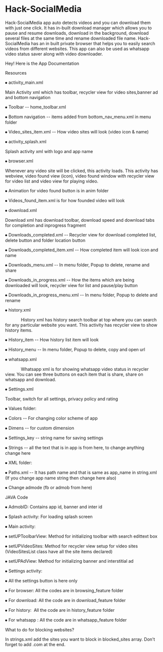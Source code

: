 # Hack-SocialMedia

Hack-SocialMedia app auto detects videos and you can download them with just one click. It has in-built download manager which allows you to pause and resume downloads, download in the background, download several files at the same time and rename downloaded file name. Hack-SocialMedia has an in built private browser that helps you to easily search videos from different websites. This app can also be used as whatsapp video status saver along with video downloader.


Hey! Here is  the App Documentation

Resources

⦁  activity_main.xml 

Main Activity xml which has toolbar, recycler view for video sites,banner ad and bottom navigation

⦁  Toolbar -- home_toolbar.xml 

⦁  Bottom navigation -- items added from bottom_nav_menu.xml in menu folder

⦁  Video_sites_item.xml -- How video sites will look (video icon & name)

⦁  activity_splash.xml

Splash activity xml with logo and app name

⦁  browser.xml

Whenever any video site will be clicked, this activity loads. This activity has webview, video found view (icon), video found window with recycler view for video list and video view for playing video.

⦁  Animation for video found button is in anim folder

⦁  Videos_found_item.xml is for how founded video will look

⦁  download.xml

Download xml has download toolbar, download speed and download tabs for completion and inprogress fragment

⦁  Downloads_completed.xml -- Recycler view for download completed list, delete button and folder location button

⦁  Downloads_completed_item.xml -- How completed item will look icon and name

⦁  Downloads_menu.xml -- In menu folder, Popup to delete, rename and share

⦁  Downloads_in_progress.xml -- How the items which are being downloaded will look, recycler view for list and pause/play button 

⦁  Downloads_in_progress_menu.xml -- In menu folder, Popup to delete and rename 

⦁  history.xml

             History xml has history search toolbar at top where you can search for any particular website you want. This activity has recycler view to show history items.

⦁  History_item -- How history list item will look 

⦁  History_menu -- In menu folder, Popup to delete, copy and open url

⦁  whatsapp.xml

             Whatsapp xml is for showing whatsapp video status in recycler view. You can see three buttons on each item that is share, share on whatsapp and download.

⦁  Settings.xml

Toolbar, switch for all settings, privacy policy and rating 

⦁  Values folder:

⦁  Colors -- For changing color scheme of app

⦁  Dimens -- for custom dimension 

⦁  Settings_key -- string name for saving settings

⦁  Strings -- all the text that is in app is from here, to change anything change here

⦁  XML folder:

⦁  Paths.xml -- It has path name and that is same as app_name in string.xml (If you change app name string then change here also)

⦁  Change admode (fb or admob from here)

JAVA Code

⦁  AdmobID: Contains app id, banner and inter id

⦁  Splash activity: For loading splash screen 

⦁  Main activity: 

⦁  setUPToolbarView: Method for initializing toolbar with search edittext box

⦁  setUPVideoSites: Method for recycler view setup for video sites (VideoSitesList class have all the site items declared)

⦁  setUPAdView: Method for initializing banner and interstitial ad

⦁  Settings activity:

⦁  All the settings button is here only

⦁  For browser: All the codes are in browsing_feature folder

⦁  For download: All the code are in download_feature folder

⦁  For history:  All the code are in history_feature folder

⦁  For whatsapp : All the code are in whatsapp_feature folder

What to do for blocking websites?

In strings.xml add the sites you want to block in blocked_sites array. Don't forget to add .com at the end.
